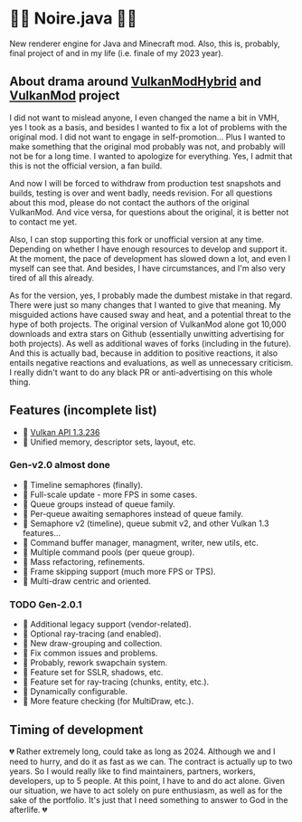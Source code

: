 # 👩‍🎤 Noire.java 👩‍🎤

New renderer engine for Java and Minecraft mod. Also, this is, probably, final project of and in my life (i.e. finale of my 2023 year).

## About drama around [VulkanModHybrid](https://github.com/hydra2s/VulkanModHybrid) and [VulkanMod](https://github.com/xCollateral/VulkanMod) project

I did not want to mislead anyone, I even changed the name a bit in VMH, yes I took as a basis, and besides I wanted to fix a lot of problems with the original mod. I did not want to engage in self-promotion... Plus I wanted to make something that the original mod probably was not, and probably will not be for a long time. I wanted to apologize for everything. Yes, I admit that this is not the official version, a fan build.

And now I will be forced to withdraw from production test snapshots and builds, testing is over and went badly, needs revision. For all questions about this mod, please do not contact the authors of the original VulkanMod. And vice versa, for questions about the original, it is better not to contact me yet.

Also, I can stop supporting this fork or unofficial version at any time. Depending on whether I have enough resources to develop and support it. At the moment, the pace of development has slowed down a lot, and even I myself can see that. And besides, I have circumstances, and I'm also very tired of all this already.

As for the version, yes, I probably made the dumbest mistake in that regard. There were just so many changes that I wanted to give that meaning. My misguided actions have caused sway and heat, and a potential threat to the hype of both projects. The original version of VulkanMod alone got 10,000 downloads and extra stars on Github (essentially unwitting advertising for both projects). As well as additional waves of forks (including in the future). And this is actually bad, because in addition to positive reactions, it also entails negative reactions and evaluations, as well as unnecessary criticism. I really didn't want to do any black PR or anti-advertising on this whole thing. 

## Features (incomplete list)

- 📱 [Vulkan API 1.3.236](https://registry.khronos.org/vulkan/)
- 📱 Unified memory, descriptor sets, layout, etc.

### Gen-v2.0 almost done

- 🌱 Timeline semaphores (finally).
- 🌱 Full-scale update - more FPS in some cases.
- 🌱 Queue groups instead of queue family.
- 🌱 Per-queue awaiting semaphores instead of queue family.
- 🌱 Semaphore v2 (timeline), queue submit v2, and other Vulkan 1.3 features...
- 🌱 Command buffer manager, managment, writer, new utils, etc.
- 🌱 Multiple command pools (per queue group).
- 🌱 Mass refactoring, refinements.
- 🌱 Frame skipping support (much more FPS or TPS).
- 🌱 Multi-draw centric and oriented.

### TODO Gen-2.0.1

- 📌 Additional legacy support (vendor-related).
- 📌 Optional ray-tracing (and enabled).
- 📌 New draw-grouping and collection.
- 📌 Fix common issues and problems.
- 📌 Probably, rework swapchain system.
- 📌 Feature set for SSLR, shadows, etc.
- 📌 Feature set for ray-tracing (chunks, entity, etc.). 
- 📌 Dynamically configurable. 
- 📌 More feature checking (for MultiDraw, etc.).

## Timing of development

💔 Rather extremely long, could take as long as 2024. Although we and I need to hurry, and do it as fast as we can. The contract is actually up to two years. So I would really like to find maintainers, partners, workers, developers, up to 5 people. At this point, I have to and do act alone. Given our situation, we have to act solely on pure enthusiasm, as well as for the sake of the portfolio. It's just that I need something to answer to God in the afterlife. 💔
